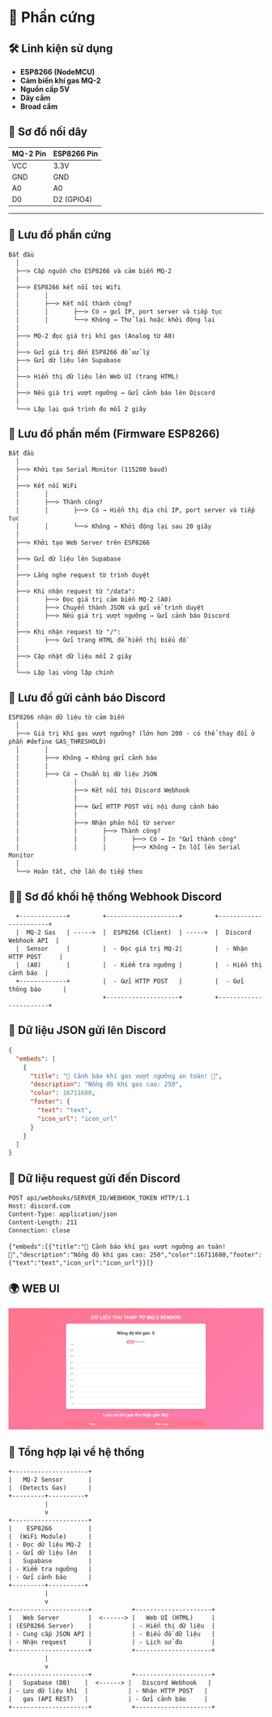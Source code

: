 # 👾 Phần cứng

## 🛠 Linh kiện sử dụng

- **ESP8266 (NodeMCU)**
- **Cảm biến khí gas MQ-2**
- **Nguồn cấp 5V**
- **Dây cắm**
- **Broad cắm**

## 🔌 Sơ đồ nối dây

| MQ-2 Pin | ESP8266 Pin |
|----------|------------|
| VCC      | 3.3V       |
| GND      | GND        |
| A0       | A0         |
| D0       | D2 (GPIO4) |

---

## 📜 Lưu đồ phần cứng

```plaintext
Bắt đầu
  │
  ├──> Cấp nguồn cho ESP8266 và cảm biến MQ-2
  │
  ├──> ESP8266 kết nối tới Wifi
  │       │
  │       ├──> Kết nối thành công?
  │       │       ├──> Có → gửi IP, port server và tiếp tục
  │       │       └──> Không → Thử lại hoặc khởi động lại
  │
  ├──> MQ-2 đọc giá trị khí gas (Analog từ A0)
  │
  ├──> Gửi giá trị đến ESP8266 để xử lý
  ├──> Gửi dữ liệu lên Supabase
  │
  ├──> Hiển thị dữ liệu lên Web UI (trang HTML)
  │
  ├──> Nếu giá trị vượt ngưỡng → Gửi cảnh báo lên Discord
  │
  └──> Lặp lại quá trình đo mỗi 2 giây
```

## 💾 Lưu đồ phần mềm (Firmware ESP8266)

```plaintext
Bắt đầu
  │
  ├──> Khởi tạo Serial Monitor (115200 baud)
  │
  ├──> Kết nối WiFi
  │       │
  │       ├──> Thành công?  
  │       │       ├──> Có → Hiển thị địa chỉ IP, port server và tiếp tục
  │       │       └──> Không → Khởi động lại sau 20 giây
  │
  ├──> Khởi tạo Web Server trên ESP8266
  │
  ├──> Gửi dữ liệu lên Supabase
  │
  ├──> Lắng nghe request từ trình duyệt
  │
  ├──> Khi nhận request từ "/data":
  │       ├──> Đọc giá trị cảm biến MQ-2 (A0)
  │       ├──> Chuyển thành JSON và gửi về trình duyệt
  │       ├──> Nếu giá trị vượt ngưỡng → Gửi cảnh báo Discord
  │
  ├──> Khi nhận request từ "/":
  │       ├──> Gửi trang HTML để hiển thị biểu đồ
  │
  ├──> Cập nhật dữ liệu mỗi 2 giây
  │
  └──> Lặp lại vòng lặp chính
```

## 🚨 Lưu đồ gửi cảnh báo Discord

```plaintext
ESP8266 nhận dữ liệu từ cảm biến
  │
  ├──> Giá trị khí gas vượt ngưỡng? (lớn hơn 200 - có thể thay đổi ở phần #define GAS_THRESHOLD)
  │       │
  │       ├──> Không → Không gửi cảnh báo
  │       │
  │       ├──> Có → Chuẩn bị dữ liệu JSON
  │               │
  │               ├──> Kết nối tới Discord Webhook
  │               │
  │               ├──> Gửi HTTP POST với nội dung cảnh báo
  │               │
  │               ├──> Nhận phản hồi từ server
  │               │       ├──> Thành công?  
  │               │       │       ├──> Có → In "Gửi thành công"
  │               │       │       ├──> Không → In lỗi lên Serial Monitor
  │
  └──> Hoàn tất, chờ lần đo tiếp theo
```

## 🐱‍🏍 Sơ đồ khối hệ thống Webhook Discord

```plaintext
  +-------------+         +--------------------+         +-----------------------+
  |  MQ-2 Gas   | ----->  |  ESP8266 (Client)  | ----->  |  Discord Webhook API  |
  |  Sensor     |         |  - Đọc giá trị MQ-2|         |  - Nhận HTTP POST     |
  |  (A0)       |         |  - Kiểm tra ngưỡng |         |  - Hiển thị cảnh báo  |
  +-------------+         |  - Gửi HTTP POST   |         |  - Gửi thông báo      |
                          +--------------------+         +-----------------------+
```

## 📩 Dữ liệu JSON gửi lên Discord

```json
{
  "embeds": [
    {
      "title": "🚨 Cảnh báo khí gas vượt ngưỡng an toàn! 🚨",
      "description": "Nồng độ khí gas cao: 250",
      "color": 16711680,
      "footer": {
        "text": "text",
        "icon_url": "icon_url"
      }
    }
  ]
}
```

## 🔗 Dữ liệu request gửi đến Discord

```
POST api/webhooks/SERVER_ID/WEBHOOK_TOKEN HTTP/1.1
Host: discord.com
Content-Type: application/json
Content-Length: 211
Connection: close

{"embeds":[{"title":"🚨 Cảnh báo khí gas vượt ngưỡng an toàn! 🚨","description":"Nồng độ khí gas cao: 250","color":16711680,"footer":{"text":"text","icon_url":"icon_url"}}]}
```
## 🌍 WEB UI
<p align="center"> 
  <img src="https://raw.githubusercontent.com/HELLSNAKES/mq2dcwebhook/main/asset/webui.PNG" alt="hellsnakes"/> 
  
## 🎯 Tổng hợp lại về hệ thống
  
```plaintext
+---------------------+
|   MQ-2 Sensor       |
|  (Detects Gas)      |
+---------+----------+
          |
          v
+---------------------+
|    ESP8266          |
|  (WiFi Module)      |
| - Đọc dữ liệu MQ-2  |
| - Gửi dữ liệu lên   |
|   Supabase          |
| - Kiểm tra ngưỡng   |
| - Gửi cảnh báo      |
+---------+----------+
          |
          v
+---------------------+           +---------------------+
|   Web Server        |  <------> |   Web UI (HTML)     |
| (ESP8266 Server)    |           | - Hiển thị dữ liệu  |
| - Cung cấp JSON API |           | - Biểu đồ dữ liệu   |
| - Nhận request      |           | - Lịch sử đo        |
+---------------------+           +---------------------+
          |
          v
+---------------------+           +---------------------+
|   Supabase (DB)    |  <------> |   Discord Webhook   |
| - Lưu dữ liệu khí  |           | - Nhận HTTP POST   |
|   gas (API REST)   |           | - Gửi cảnh báo     |
+---------------------+           +---------------------+

```


